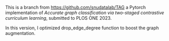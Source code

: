 This is a branch from  https://github.com/snudatalab/TAG a Pytorch implementation of *Accurate graph classification via two-staged contrastive curriculum learning*, submitted to PLOS ONE 2023.

In this version, I optimized drop_edge_degree function to boost the graph augmentation. 
